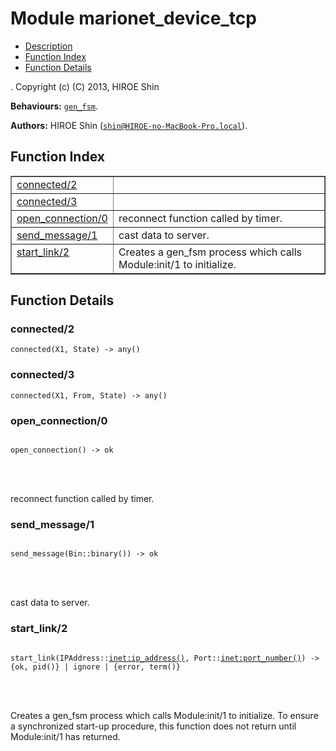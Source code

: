 

# Module marionet_device_tcp #
* [Description](#description)
* [Function Index](#index)
* [Function Details](#functions)


.
Copyright (c) (C) 2013, HIROE Shin

__Behaviours:__ [`gen_fsm`](gen_fsm.md).

__Authors:__ HIROE Shin ([`shin@HIROE-no-MacBook-Pro.local`](mailto:shin@HIROE-no-MacBook-Pro.local)).
<a name="index"></a>

## Function Index ##


<table width="100%" border="1" cellspacing="0" cellpadding="2" summary="function index"><tr><td valign="top"><a href="#connected-2">connected/2</a></td><td></td></tr><tr><td valign="top"><a href="#connected-3">connected/3</a></td><td></td></tr><tr><td valign="top"><a href="#open_connection-0">open_connection/0</a></td><td>reconnect function called by timer.</td></tr><tr><td valign="top"><a href="#send_message-1">send_message/1</a></td><td>cast data to server.</td></tr><tr><td valign="top"><a href="#start_link-2">start_link/2</a></td><td>
Creates a gen_fsm process which calls Module:init/1 to
initialize.</td></tr></table>


<a name="functions"></a>

## Function Details ##

<a name="connected-2"></a>

### connected/2 ###

`connected(X1, State) -> any()`


<a name="connected-3"></a>

### connected/3 ###

`connected(X1, From, State) -> any()`


<a name="open_connection-0"></a>

### open_connection/0 ###


<pre><code>
open_connection() -&gt; ok
</code></pre>

<br></br>


reconnect function called by timer.
<a name="send_message-1"></a>

### send_message/1 ###


<pre><code>
send_message(Bin::binary()) -&gt; ok
</code></pre>

<br></br>


cast data to server.
<a name="start_link-2"></a>

### start_link/2 ###


<pre><code>
start_link(IPAddress::<a href="inet.md#type-ip_address">inet:ip_address()</a>, Port::<a href="inet.md#type-port_number">inet:port_number()</a>) -&gt; {ok, pid()} | ignore | {error, term()}
</code></pre>

<br></br>



Creates a gen_fsm process which calls Module:init/1 to
initialize. To ensure a synchronized start-up procedure, this
function does not return until Module:init/1 has returned.
